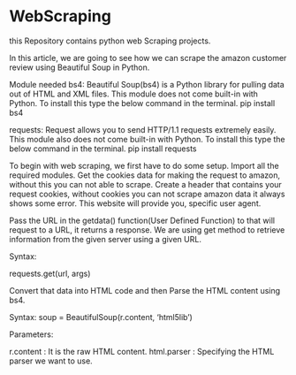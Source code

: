 # WebScraping
this Repository contains  python web Scraping projects.

In this article, we are going to see how we can scrape the amazon customer review using Beautiful Soup in Python.

Module needed
bs4: Beautiful Soup(bs4) is a Python library for pulling data out of HTML and XML files. This module does not come built-in with Python. To install this type the below command in the terminal.
pip install bs4

requests: Request allows you to send HTTP/1.1 requests extremely easily. This module also does not come built-in with Python. To install this type the below command in the terminal.
pip install requests

To begin with web scraping, we first have to do some setup. Import all the required modules. Get the cookies data for making the request to amazon, without this you can not able to scrape. Create a header that contains your request cookies, without cookies you can not scrape amazon data it always shows some error. This website will provide you, specific user agent.


Pass the URL in the getdata() function(User Defined Function) to that will request to a URL, it returns a response. We are using get method to retrieve information from the given server using a given URL.

Syntax: 

requests.get(url, args)

Convert that data into HTML code and then Parse the HTML content using bs4.

Syntax: soup = BeautifulSoup(r.content, ‘html5lib’)

Parameters:

r.content : It is the raw HTML content.
html.parser : Specifying the HTML parser we want to use.
